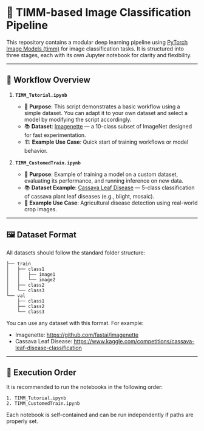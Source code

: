 # 🧠 TIMM-based Image Classification Pipeline

This repository contains a modular deep learning pipeline using [PyTorch Image Models (timm)](https://github.com/huggingface/pytorch-image-models) for image classification tasks. It is structured into three stages, each with its own Jupyter notebook for clarity and flexibility.

---

## 🔗 Workflow Overview

1. **`TIMM_Tutorial.ipynb`**
   - 🔧 **Purpose**: This script demonstrates a basic workflow using a simple dataset. You can adapt it to your own dataset and select a model by modifying the script accordingly.
   - 📚 **Dataset**: [Imagenette](https://github.com/fastai/imagenette) — a 10-class subset of ImageNet designed for fast experimentation.
   - 🏗️ **Example Use Case**: Quick start of training workflows or model behavior.

2. **`TIMM_CustomedTrain.ipynb`**
   - 🔧 **Purpose**: Example of training a model on a custom dataset, evaluating its performance, and running inference on new data.
   - 📚 **Dataset Example**: [Cassava Leaf Disease](https://www.kaggle.com/competitions/cassava-leaf-disease-classification) — 5-class classification of cassava plant leaf diseases (e.g., blight, mosaic).
   - 🌱 **Example Use Case**: Agricultural disease detection using real-world crop images.

---


## 🖼️ Dataset Format

All datasets should follow the standard folder structure:

```
├── train
│   ├── class1
│   │   ├── image1
│   │   └── image2
│   ├── class2
│   └── class3
└── val
    ├── class1
    ├── class2
    └── class3
```

You can use any dataset with this format. For example:
- Imagenette: https://github.com/fastai/imagenette
- Cassava Leaf Disease: https://www.kaggle.com/competitions/cassava-leaf-disease-classification

---

## 🧭 Execution Order

It is recommended to run the notebooks in the following order:

```text
1. TIMM_Tutorial.ipynb
2. TIMM_CustomedTrain.ipynb
```

Each notebook is self-contained and can be run independently if paths are properly set.


